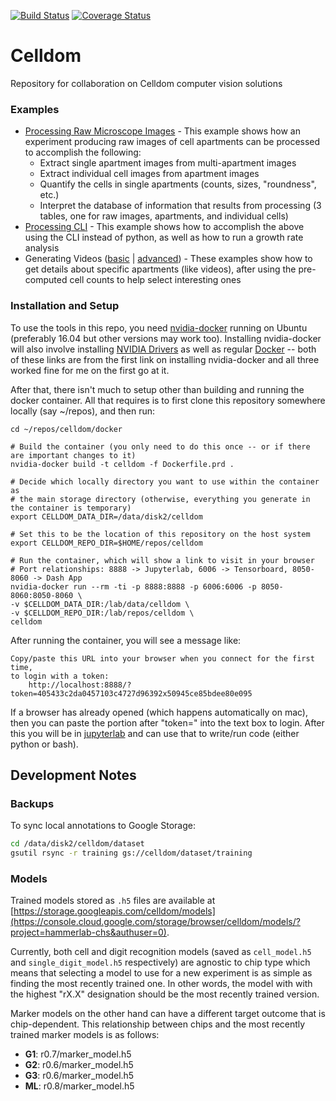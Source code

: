 [![Build Status](https://travis-ci.com/hammerlab/celldom.svg?branch=master)](https://travis-ci.com/hammerlab/celldom)
[![Coverage Status](https://coveralls.io/repos/github/hammerlab/celldom/badge.svg)](https://coveralls.io/github/hammerlab/celldom)

# Celldom

Repository for collaboration on Celldom computer vision solutions

### Examples

- [Processing Raw Microscope Images](python/notebook/examples/processing_py.ipynb) - This example shows how an experiment producing raw images of cell apartments can be processed to accomplish the following:
    - Extract single apartment images from multi-apartment images
    - Extract individual cell images from apartment images
    - Quantify the cells in single apartments (counts, sizes, "roundness", etc.)
    - Interpret the database of information that results from processing (3 tables, one for raw images, apartments, and individual cells)
- [Processing CLI](python/notebook/examples/processing_cli.ipynb) - This example shows how to accomplish the above using the CLI instead of python, as well as how to run a growth rate analysis
- Generating Videos ([basic](python/notebook/examples/generating_videos_simple.ipynb) | [advanced](python/notebook/examples/generating_videos_detailed.ipynb)) - These examples show how to get details about specific apartments (like videos), after using the pre-computed cell counts to help select interesting ones

### Installation and Setup

To use the tools in this repo, you need
[nvidia-docker](https://github.com/nvidia/nvidia-docker/wiki/Installation-(version-2.0)#installing-version-20) running
on Ubuntu (preferably 16.04 but other versions may work too).  Installing nvidia-docker will also involve installing
[NVIDIA Drivers](https://docs.nvidia.com/cuda/cuda-installation-guide-linux/index.html#package-manager-installation)
as well as regular [Docker](https://docs.docker.com/install/) -- both of these links are from the first link on
installing nvidia-docker and all three worked fine for me on the first go at it.

After that, there isn't much to setup other than building and running the docker container.  All that requires is
to first clone this repository somewhere locally (say ~/repos), and then run:

```
cd ~/repos/celldom/docker

# Build the container (you only need to do this once -- or if there are important changes to it)
nvidia-docker build -t celldom -f Dockerfile.prd .

# Decide which locally directory you want to use within the container as
# the main storage directory (otherwise, everything you generate in the container is temporary)
export CELLDOM_DATA_DIR=/data/disk2/celldom

# Set this to be the location of this repository on the host system
export CELLDOM_REPO_DIR=$HOME/repos/celldom

# Run the container, which will show a link to visit in your browser
# Port relationships: 8888 -> Jupyterlab, 6006 -> Tensorboard, 8050-8060 -> Dash App
nvidia-docker run --rm -ti -p 8888:8888 -p 6006:6006 -p 8050-8060:8050-8060 \
-v $CELLDOM_DATA_DIR:/lab/data/celldom \
-v $CELLDOM_REPO_DIR:/lab/repos/celldom \
celldom

```

After running the container, you will see a message like:

    Copy/paste this URL into your browser when you connect for the first time,
    to login with a token:
        http://localhost:8888/?token=405433c2da0457103c4727d96392x50945ce85bdee80e095


If a browser has already opened (which happens automatically on mac), then you can paste the portion
after "token=" into the text box to login.  After this you will be in [jupyterlab](http://jupyterlab.readthedocs.io/en/stable/)
and can use that to write/run code (either python or bash).


## Development Notes

### Backups 

To sync local annotations to Google Storage:

```bash
cd /data/disk2/celldom/dataset
gsutil rsync -r training gs://celldom/dataset/training
```

### Models

Trained models stored as ```.h5``` files are available at [https://storage.googleapis.com/celldom/models](https://console.cloud.google.com/storage/browser/celldom/models/?project=hammerlab-chs&authuser=0).

Currently, both cell and digit recognition models (saved as ```cell_model.h5``` and ```single_digit_model.h5``` 
respectively) are agnostic to chip type which means that selecting a model to use
for a new experiment is as simple as finding the most recently trained one.  In other words, the model with
with the highest "rX.X" designation should be the most recently trained version.

Marker models on the other hand can have a different target outcome that is chip-dependent.  This relationship
between chips and the most recently trained marker models is as follows:

- **G1**: r0.7/marker_model.h5
- **G2**: r0.6/marker_model.h5
- **G3**: r0.6/marker_model.h5
- **ML**: r0.8/marker_model.h5 
